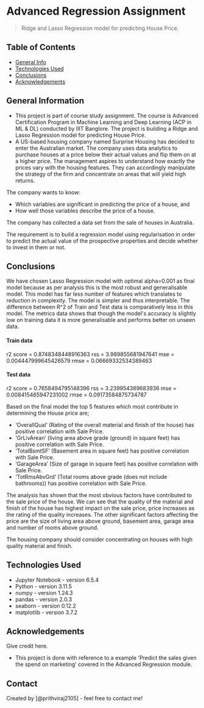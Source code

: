 # Advanced Regression Assignment
> Ridge and Lasso Regression model for predicting House Price.


## Table of Contents
* [General Info](#general-information)
* [Technologies Used](#technologies-used)
* [Conclusions](#conclusions)
* [Acknowledgements](#acknowledgements)

<!-- You can include any other section that is pertinent to your problem -->

## General Information
- This project is part of course study assignment. The course is Advanced Certification Program in Machine Learning and Deep Learning (ACP in ML & DL) conducted by IIIT Banglore. The project is building a Ridge and Lasso Regression model for predicting House Price.
- A US-based housing company named Surprise Housing has decided to enter the Australian market. The company uses data analytics to purchase houses at a price below their actual values and flip them on at a higher price. The management aspires to understand how exactly the prices vary with the housing features. They can accordingly manipulate the strategy of the firm and concentrate on areas that will yield high returns.

The company wants to know:
- Which variables are significant in predicting the price of a house, and
- How well those variables describe the price of a house.

The company has collected a data set from the sale of houses in Australia.

The requirement is to build a regression model using regularisation in order to predict the actual value of the prospective properties and decide whether to invest in them or not.

<!-- You don't have to answer all the questions - just the ones relevant to your project. -->

## Conclusions

We have chosen Lasso Regression model with optimal alpha=0.001 as final model because as per analysis this is the most robust and generalisable model.
This model has far less number of features which translates to reduction in complexity. The model is simpler and thus interpretable.
The difference between R^2 of Train and Test data is comparatively less in this model. The metrics data shows that though the model's accuracy is slightly low on training data it is more generalisable and performs better on unseen data.
#### Train data

r2 score = 0.8748348448916363 rss = 3.989855681947641 mse = 0.004447999645426579 rmse = 0.06669332534389463

#### Test data
r2 score = 0.7658494795148396 rss = 3.239954389683936 mse = 0.008415465947231002 rmse = 0.09173584875734787

Based on the final model the top 5 features which most contribute in determining the House price are;
- ‘OverallQual’ (Rating of the overall material and finish of the house) has positive correlation with Sale Price.
- ‘GrLivArean’ (living area above grade (ground) in square feet) has positive correlation with Sale Price.
- ‘TotalBsmtSF’ (Basement area in square feet) has positive correlation with Sale Price.
- ‘GarageArea’ (Size of garage in square feet) has positive correlation with Sale Price.
- ‘TotRmsAbvGrd’ (Total rooms above grade (does not include bathrooms)) has positive correlation with Sale Price.

The analysis has shown that the most obvious factors have contributed to the sale price of the house. We can see that the quality of the material and finish of the house has highest impact on the sale price, price increases as the rating of the quality increases. The other significant factors affecting the price are the size of living area above ground, basement area, garage area and number of rooms above ground.

The housing company should consider concentrating on houses with high quality material and finish.
<!-- You don't have to answer all the questions - just the ones relevant to your project. -->


## Technologies Used
- Jupyter Notebook - version 6.5.4
- Python - version 3.11.5
- numpy - version 1.24.3
- pandas - version 2.0.3
- seaborn - version 0.12.2
- matplotlib - version 3.7.2

<!-- As the libraries versions keep on changing, it is recommended to mention the version of library used in this project -->

## Acknowledgements
Give credit here.
- This project is done with reference to a example 'Predict the sales given the spend on marketing' covered in the Advanced Regression module.


## Contact
Created by [@prithviraj2105] - feel free to contact me!


<!-- Optional -->
<!-- ## License -->
<!-- This project is open source and available under the [... License](). -->

<!-- You don't have to include all sections - just the one's relevant to your project -->